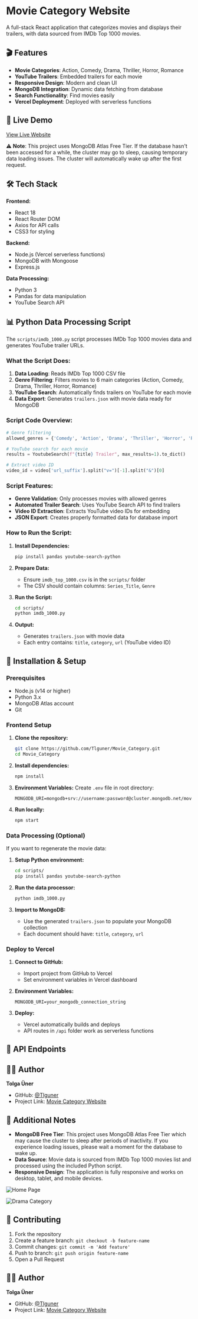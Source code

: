 # Movie Category Website

A full-stack React application that categorizes movies and displays their trailers, with data sourced from IMDb Top 1000 movies.

## 🎬 Features

- **Movie Categories**: Action, Comedy, Drama, Thriller, Horror, Romance
- **YouTube Trailers**: Embedded trailers for each movie
- **Responsive Design**: Modern and clean UI
- **MongoDB Integration**: Dynamic data fetching from database
- **Search Functionality**: Find movies easily
- **Vercel Deployment**: Deployed with serverless functions

## 🚀 Live Demo

[View Live Website](https://movie-category.vercel.app/#/)

⚠️ **Note**: This project uses MongoDB Atlas Free Tier. If the database hasn't been accessed for a while, the cluster may go to sleep, causing temporary data loading issues. The cluster will automatically wake up after the first request.

## 🛠️ Tech Stack

**Frontend:**

- React 18
- React Router DOM
- Axios for API calls
- CSS3 for styling

**Backend:**

- Node.js (Vercel serverless functions)
- MongoDB with Mongoose
- Express.js

**Data Processing:**

- Python 3
- Pandas for data manipulation
- YouTube Search API

## 📊 Python Data Processing Script

The `scripts/imdb_1000.py` script processes IMDb Top 1000 movies data and generates YouTube trailer URLs.

### What the Script Does:

1. **Data Loading**: Reads IMDb Top 1000 CSV file
2. **Genre Filtering**: Filters movies to 6 main categories (Action, Comedy, Drama, Thriller, Horror, Romance)
3. **YouTube Search**: Automatically finds trailers on YouTube for each movie
4. **Data Export**: Generates `trailers.json` with movie data ready for MongoDB

### Script Code Overview:

```python
# Genre filtering
allowed_genres = {'Comedy', 'Action', 'Drama', 'Thriller', 'Horror', 'Romance'}

# YouTube search for each movie
results = YoutubeSearch(f"{title} Trailer", max_results=1).to_dict()

# Extract video ID
video_id = video['url_suffix'].split("v=")[-1].split("&")[0]
```

### Script Features:

- **Genre Validation**: Only processes movies with allowed genres
- **Automated Trailer Search**: Uses YouTube Search API to find trailers
- **Video ID Extraction**: Extracts YouTube video IDs for embedding
- **JSON Export**: Creates properly formatted data for database import

### How to Run the Script:

1. **Install Dependencies:**

   ```bash
   pip install pandas youtube-search-python
   ```

2. **Prepare Data:**

   - Ensure `imdb_top_1000.csv` is in the `scripts/` folder
   - The CSV should contain columns: `Series_Title`, `Genre`

3. **Run the Script:**

   ```bash
   cd scripts/
   python imdb_1000.py
   ```

4. **Output:**
   - Generates `trailers.json` with movie data
   - Each entry contains: `title`, `category`, `url` (YouTube video ID)

## 🚀 Installation & Setup

### Prerequisites

- Node.js (v14 or higher)
- Python 3.x
- MongoDB Atlas account
- Git

### Frontend Setup

1. **Clone the repository:**

   ```bash
   git clone https://github.com/Tlguner/Movie_Category.git
   cd Movie_Category
   ```

2. **Install dependencies:**

   ```bash
   npm install
   ```

3. **Environment Variables:**
   Create `.env` file in root directory:

   ```env
   MONGODB_URI=mongodb+srv://username:password@cluster.mongodb.net/movies
   ```

4. **Run locally:**
   ```bash
   npm start
   ```

### Data Processing (Optional)

If you want to regenerate the movie data:

1. **Setup Python environment:**

   ```bash
   cd scripts/
   pip install pandas youtube-search-python
   ```

2. **Run the data processor:**

   ```bash
   python imdb_1000.py
   ```

3. **Import to MongoDB:**
   - Use the generated `trailers.json` to populate your MongoDB collection
   - Each document should have: `title`, `category`, `url`

### Deploy to Vercel

1. **Connect to GitHub:**

   - Import project from GitHub to Vercel
   - Set environment variables in Vercel dashboard

2. **Environment Variables:**

   ```
   MONGODB_URI=your_mongodb_connection_string
   ```

3. **Deploy:**
   - Vercel automatically builds and deploys
   - API routes in `/api` folder work as serverless functions

## 🎯 API Endpoints

## 👨‍💻 Author

**Tolga Üner**

- GitHub: [@Tlguner](https://github.com/Tlguner)
- Project Link: [Movie Category Website](https://github.com/Tlguner/Movie_Category)

## 📝 Additional Notes

- **MongoDB Free Tier**: This project uses MongoDB Atlas Free Tier which may cause the cluster to sleep after periods of inactivity. If you experience loading issues, please wait a moment for the database to wake up.
- **Data Source**: Movie data is sourced from IMDb Top 1000 movies list and processed using the included Python script.
- **Responsive Design**: The application is fully responsive and works on desktop, tablet, and mobile devices.

![Home Page](https://github.com/user-attachments/assets/92b50669-7b21-4fb6-a15a-6e7c738058aa)

![Drama Category](https://github.com/user-attachments/assets/c0bbeabf-6c6e-41d3-b781-edbb6e16167d)

## 🤝 Contributing

1. Fork the repository
2. Create a feature branch: `git checkout -b feature-name`
3. Commit changes: `git commit -m 'Add feature'`
4. Push to branch: `git push origin feature-name`
5. Open a Pull Request

## 👨‍💻 Author

**Tolga Üner**

- GitHub: [@Tlguner](https://github.com/Tlguner)
- Project Link: [Movie Category Website](https://github.com/Tlguner/Movie_Category)

